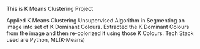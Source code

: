 This is K Means Clustering Project

Applied K Means Clustering Unsupervised Algorithm in Segmenting an image into set of K Dominant Colours.
Extracted the K Dominant Colours from the image and then re-colorized it using those K Colours.
Tech Stack used are Python, ML(K-Means)
